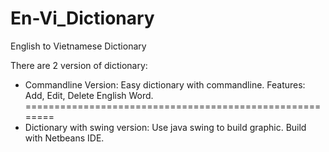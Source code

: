# En-Vi_Dictionary

English to Vietnamese Dictionary

There are 2 version of dictionary:
+ Commandline Version: Easy dictionary with commandline. 
  Features: Add, Edit, Delete English Word.
========================================================
+ Dictionary with swing version:
  Use java swing to build graphic.
  Build with Netbeans IDE.
